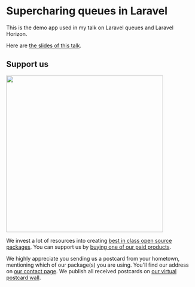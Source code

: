 # Supercharing queues in Laravel

This is the demo app used in my talk on Laravel queues and Laravel Horizon.

Here are [the slides of this talk](https://speakerdeck.com/freekmurze/managing-queues-with-laravel-horizon-afup). 

## Support us

[<img src="https://github-ads.s3.eu-central-1.amazonaws.com/laravel-queues-demo-app.jpg?t=1" width="419px" />](https://spatie.be/github-ad-click/laravel-queues-demo-app)

We invest a lot of resources into creating [best in class open source packages](https://spatie.be/open-source). You can support us by [buying one of our paid products](https://spatie.be/open-source/support-us).

We highly appreciate you sending us a postcard from your hometown, mentioning which of our package(s) you are using. You'll find our address on [our contact page](https://spatie.be/about-us). We publish all received postcards on [our virtual postcard wall](https://spatie.be/open-source/postcards).
